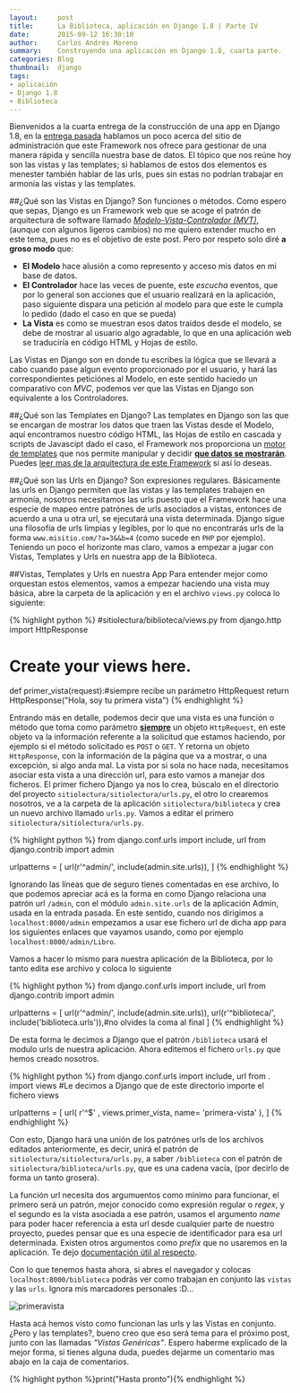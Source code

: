 ```yaml
---
layout:     post
title:      La Biblioteca, aplicación en Django 1.8 | Parte IV
date:       2015-09-12 16:30:10
author:     Carlos Andrés Moreno
summary:    Construyendo una aplicación en Django 1.8, cuarta parte.
categories: Blog
thumbnail:  django
tags:
- aplicación
- Django 1.8
- Biblioteca
---
```


Bienvenidos a la cuarta entrega de la construcción de una app en Django 1.8, en la [entrega pasada][1]
hablamos un poco acerca del sitio de administración que este Framework nos ofrece para gestionar de una
manera rápida y sencilla nuestra base de datos. El tópico que nos reúne hoy son las vistas y las templates; si hablamos de estos dos elementos es menester también hablar de las urls, pues sin estas
no podrían trabajar en armonía las vistas y las templates.

##¿Qué son las Vistas en Django?
Son funciones o métodos. Como espero que sepas, Django es un Framework web que se acoge el patrón de arquitectura de software llamado [_Modelo-Vista-Controlador (MVT)_][2], (aunque con algunos ligeros cambios) no me quiero extender mucho en este tema, pues no es el objetivo de este post. Pero por respeto solo diré **a groso modo** que:

* **El Modelo** hace alusión a como represento y acceso mis datos en mi base de datos.
* **El Controlador** hace las veces de puente, este _escucha_ eventos, que por lo general son acciones que el usuario realizará en la aplicación, paso siguiente dispara una petición al modelo para que este le cumpla lo pedido (dado el caso en que se pueda)
* **La Vista** es como se muestran esos datos traídos desde el modelo, se debe de mostrar al usuario algo agradable, lo que en una aplicación web se traduciría en código HTML y Hojas de estílo.

Las Vistas en Django son en donde tu escribes la lógica que se llevará a cabo cuando pase algun evento proporcionado por el usuario, y hará las correspondientes peticiónes al Modelo, en este sentido haciedo un comparativo con _MVC_, podemos ver que las Vistas en Django son equivalente a los Controladores.

##¿Qué son las Templates en Django?
Las templates en Django son las que se encargan de mostrar los datos que traen las Vistas desde el Modelo, aquí encontramos nuestro código HTML, las Hojas de estílo en cascada y scripts de Javascipt dado el caso, el Framework nos proporciona un [motor de templates][3] que nos permite manipular y decidir <ins>**que datos se mostrarán**</ins>. Puedes [leer mas de la arquitectura de este Framework][4] si así lo deseas.

##¿Qué son las Urls en Django?
Son expresiones regulares. Básicamente las urls en Django permiten que las vistas y las templates trabajen en armonía, nosotros necesitamos las urls puesto que el Framework hace una especie de mapeo entre patrónes de urls asociados a vistas, entonces de acuerdo a una u otra url, se ejecutará una vista determinada. Django sigue una filosofía de urls limpias y legibles, por lo que no encontrarás urls de la forma `www.misitio.com/?a=3&&b=4` (como sucede en `PHP` por ejemplo). 
Teniendo un poco el horizonte mas claro, vamos a empezar a jugar con Vistas, Templates y Urls en nuestra app de la Biblioteca.

##Vistas, Templates y Urls en nuestra App
Para entender mejor como orquestan estos elementos, vamos a empezar haciendo una vista muy básica, abre la carpeta de la aplicación y en el archivo `views.py` coloca lo siguiente:

{% highlight python %}
#sitiolectura/biblioteca/views.py
from django.http import HttpResponse
# Create your views here.

def primer_vista(request):#siempre recibe un parámetro HttpRequest
	return HttpResponse("Hola, soy tu primera vista")
{% endhighlight %}

Entrando más en detalle, podemos decir que una vista es una función o método que toma como parámetro <ins>**siempre**</ins> un objeto `HttpRequest`, en este objeto va la información referente a la solicitud que estamos haciendo, por ejemplo si el método solicitado es `POST` o `GET`. Y retorna un objeto `HttpResponse`, con la información de la página que va a mostrar, o una excepción, si algo anda mal. La vista por si sola no hace nada, necesitamos asociar esta vista a una dirección url, para esto vamos a manejar dos ficheros. El primer fichero Django ya nos lo crea, búscalo en el directorio del proyecto `sitiolectura/sitiolectura/urls.py`, el otro lo crearemos nosotros, ve a la carpeta de la aplicación `sitiolectura/biblioteca` y crea un nuevo archivo llamado `urls.py`. Vamos a editar el primero `sitiolectura/sitiolectura/urls.py`.

{% highlight python %}
from django.conf.urls import include, url
from django.contrib import admin

urlpatterns = [
    url(r'^admin/', include(admin.site.urls)),
]
{% endhighlight %}

Ignorando las líneas que de seguro tienes comentadas en ese archivo, lo que podemos apreciar acá es la forma en como Django relaciona una patrón url `/admin`, con el módulo `admin.site.urls` de la aplicación Admin, usada en la entrada pasada. En este sentido, cuando nos dirigimos a `localhost:8000/admin` empezamos a usar ese fichero url de dicha app para los siguientes enlaces que vayamos usando, como por ejemplo `localhost:8000/admin/Libro`.

Vamos a hacer lo mismo para nuestra aplicación de la Biblioteca, por lo tanto edita ese archivo y coloca lo siguiente

{% highlight python %}
from django.conf.urls import include, url
from django.contrib import admin

urlpatterns = [
    url(r'^admin/', include(admin.site.urls)),
    url(r'^biblioteca/', include('biblioteca.urls')),#no olvides la coma al final
]
{% endhighlight %}

De esta forma le decimos a Django que el patrón `/biblioteca` usará el modulo urls de nuestra aplicación. Ahora editemos el fichero `urls.py` que hemos creado nosotros.

{% highlight python %}
from django.conf.urls import include, url
from . import views #Le decimos a Django que de este directorio importe el fichero views

urlpatterns = [
    url( r'^$' , views.primer_vista, name= 'primera-vista' ),
]
{% endhighlight %}

Con esto, Django hará una unión de los patrónes urls de los archivos editados anteriormente, es decir, unirá el patrón de `sitiolectura/sitiolectura/urls.py`, a saber `/biblioteca` con el patrón de 
`sitiolectura/biblioteca/urls.py`, que es una cadena vacía, (por decirlo de forma un tanto grosera).

La función url necesita dos argumuentos como mínimo para funcionar, el primero será un patrón, mejor conocido como expresión regular o _regex_, y el segundo es la vista asociada a ese patrón, usamos el argumento _name_ para poder hacer referencia a esta url desde cualquier parte de nuestro proyecto, puedes pensar que es una especie de identificador para esa url determinada. Existen otros argumentos como _prefix_ que no usaremos en la aplicación. Te dejo [documentación útil al respecto][6].

Con lo que tenemos hasta ahora, si abres el navegador y colocas `localhost:8000/biblioteca` podrás ver como trabajan en conjunto las `vistas` y las `urls`. Ignora mis marcadores personales :D...

![primeravista][5]

Hasta acá hemos visto como funcionan las urls y las Vistas en conjunto. ¿Pero y las templates?, bueno creo que eso será tema para el próximo post, junto con las llamadas _"Vistas Genéricas"_. Espero haberme explicado de la mejor forma, si tienes alguna duda, puedes dejarme un comentario mas abajo en la caja de comentarios.

{% highlight python %}print("Hasta pronto"){% endhighlight %}

[1]:http://carmoreno.github.io/blog/2015/09/06/App-Django1.8-Parte3/
[2]:https://es.wikipedia.org/wiki/Modelo%E2%80%93vista%E2%80%93controlador
[3]:https://docs.djangoproject.com/en/1.8/ref/templates/language/
[4]:https://es.wikipedia.org/wiki/Django_(Framework)
[5]:../../../../../../images/2015-09-12/primeraVista.png
[6]:https://docs.djangoproject.com/en/1.8/ref/urls/




